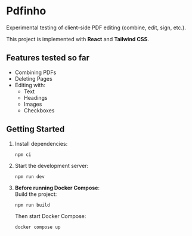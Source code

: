 # Pdfinho
Experimental testing of client-side PDF editing (combine, edit, sign, etc.).

This project is implemented with **React** and **Tailwind CSS**.

## Features tested so far

- Combining PDFs
- Deleting Pages 
- Editing with:
  - Text
  - Headings
  - Images
  - Checkboxes

## Getting Started

1. Install dependencies:
   ```
   npm ci
   ```

2. Start the development server:
   ```
   npm run dev
   ```

3. **Before running Docker Compose**:  
   Build the project:
   ```
   npm run build
   ```

   Then start Docker Compose:
   ```
   docker compose up